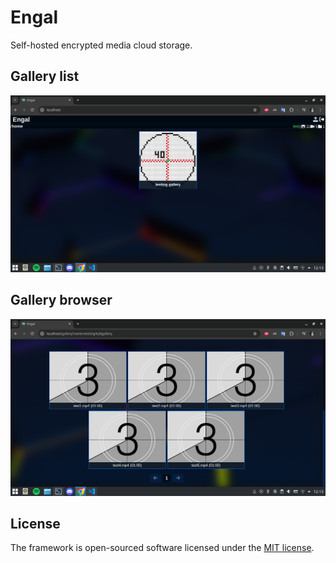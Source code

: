 # Engal
Self-hosted encrypted media cloud storage.

## Gallery list
![Gallery list](.github/images/gallery-list.png)

## Gallery browser
![Gallery browser](.github/images/browser.png)

## License
The framework is open-sourced software licensed under the [MIT license](https://github.com/lukasbecvar/engal/blob/main/LICENSE).
